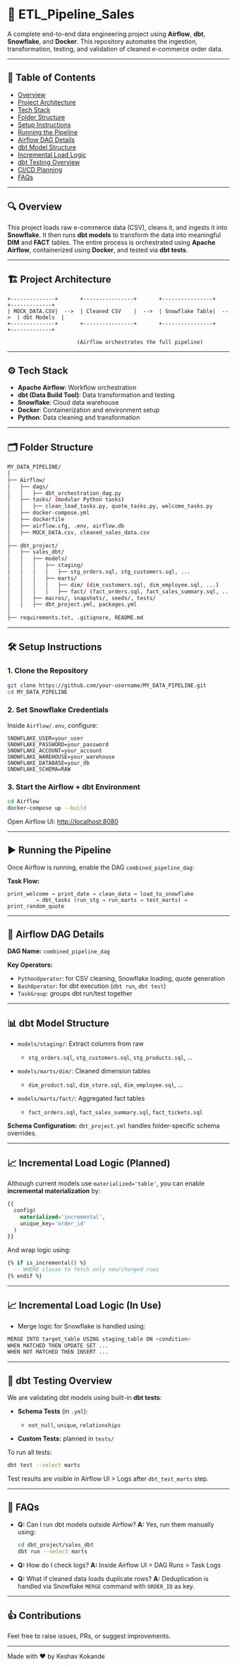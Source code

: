# 🚀 ETL\_Pipeline\_Sales

A complete end-to-end data engineering project using **Airflow**, **dbt**, **Snowflake**, and **Docker**. This repository automates the ingestion, transformation, testing, and validation of cleaned e-commerce order data.

---

## 📜 Table of Contents

* [Overview](#overview)
* [Project Architecture](#project-architecture)
* [Tech Stack](#tech-stack)
* [Folder Structure](#folder-structure)
* [Setup Instructions](#setup-instructions)
* [Running the Pipeline](#running-the-pipeline)
* [Airflow DAG Details](#airflow-dag-details)
* [dbt Model Structure](#dbt-model-structure)
* [Incremental Load Logic](#incremental-load-logic)
* [dbt Testing Overview](#dbt-testing-overview)
* [CI/CD Planning](#ci-cd-planning)
* [FAQs](#faq)

---
<a name="overview"></a>
## 🔍 Overview

This project loads raw e-commerce data (CSV), cleans it, and ingests it into **Snowflake**. It then runs **dbt models** to transform the data into meaningful **DIM** and **FACT** tables. The entire process is orchestrated using **Apache Airflow**, containerized using **Docker**, and tested via **dbt tests**.

---
<a name="project-architecture"></a>
## 🏗️ Project Architecture

```
+--------------+       +----------------+       +----------------+       +-------------+
| MOCK_DATA.CSV|  -->  | Cleaned CSV    |  -->  | Snowflake Table|  -->  | dbt Models  |
+--------------+       +----------------+       +----------------+       +-------------+
                                                              
                      (Airflow orchestrates the full pipeline)
```

---
<a name="tech-stack"></a>
## ⚙️ Tech Stack

* **Apache Airflow**: Workflow orchestration
* **dbt (Data Build Tool)**: Data transformation and testing
* **Snowflake**: Cloud data warehouse
* **Docker**: Containerization and environment setup
* **Python**: Data cleaning and transformation

---
<a name="folder-structure"></a>
## 🗂️ Folder Structure

```bash
MY_DATA_PIPELINE/
│
├── Airflow/
│   ├── dags/
│   │   ├── dbt_orchestration_dag.py
│   ├── tasks/ (modular Python tasks)
│   │   ├── clean_load_tasks.py, quote_tasks.py, welcome_tasks.py
│   ├── docker-compose.yml
│   ├── dockerfile
│   ├── airflow.cfg, .env, airflow.db
│   ├── MOCK_DATA.csv, cleaned_sales_data.csv
│
├── dbt_project/
│   ├── sales_dbt/
│   │   ├── models/
│   │   │   ├── staging/
│   │   │   │   ├── stg_orders.sql, stg_customers.sql, ...
│   │   │   ├── marts/
│   │   │   │   ├── dim/ (dim_customers.sql, dim_employee.sql, ...)
│   │   │   │   ├── fact/ (fact_orders.sql, fact_sales_summary.sql, ...)
│   │   ├── macros/, snapshots/, seeds/, tests/
│   │   ├── dbt_project.yml, packages.yml
│
├── requirements.txt, .gitignore, README.md
```

---
<a name="setup-instructions"></a>
## 🛠️ Setup Instructions

### 1. Clone the Repository

```bash
git clone https://github.com/your-username/MY_DATA_PIPELINE.git
cd MY_DATA_PIPELINE
```

### 2. Set Snowflake Credentials

Inside `Airflow/.env`, configure:

```dotenv
SNOWFLAKE_USER=your_user
SNOWFLAKE_PASSWORD=your_password
SNOWFLAKE_ACCOUNT=your_account
SNOWFLAKE_WAREHOUSE=your_warehouse
SNOWFLAKE_DATABASE=your_db
SNOWFLAKE_SCHEMA=RAW
```

### 3. Start the Airflow + dbt Environment

```bash
cd Airflow
docker-compose up --build
```

Open Airflow UI: [http://localhost:8080](http://localhost:8080)

---
<a name="running-the-pipeline"></a>
## ▶️ Running the Pipeline

Once Airflow is running, enable the DAG `combined_pipeline_dag`:

**Task Flow:**

```
print_welcome → print_date → clean_data → load_to_snowflake
         → dbt_tasks (run_stg → run_marts → test_marts) → print_random_quote
```

---
<a name="airflow-dag-details"></a>
## 🧐 Airflow DAG Details

**DAG Name:** `combined_pipeline_dag`

**Key Operators:**

* `PythonOperator`: for CSV cleaning, Snowflake loading, quote generation
* `BashOperator`: for dbt execution (`dbt run`, `dbt test`)
* `TaskGroup`: groups dbt run/test together

---
<a name="dbt-model-structure"></a>
## 📊 dbt Model Structure

* `models/staging/`: Extract columns from raw

  * `stg_orders.sql`, `stg_customers.sql`, `stg_products.sql`, ...
* `models/marts/dim/`: Cleaned dimension tables

  * `dim_product.sql`, `dim_store.sql`, `dim_employee.sql`, ...
* `models/marts/fact/`: Aggregated fact tables

  * `fact_orders.sql`, `fact_sales_summary.sql`, `fact_tickets.sql`

**Schema Configuration:** `dbt_project.yml` handles folder-specific schema overrides.

---
<a name="incremental-load-logic"></a>
## 📈 Incremental Load Logic (Planned)

Although current models use `materialized='table'`, you can enable **incremental materialization** by:

```sql
{{
  config(
    materialized='incremental',
    unique_key='order_id'
  )
}}
```

And wrap logic using:

```sql
{% if is_incremental() %}
  -- WHERE clause to fetch only new/changed rows
{% endif %}
```

---
## 📈 Incremental Load Logic (In Use)
* Merge logic for Snowflake is handled using:

```python
MERGE INTO target_table USING staging_table ON <condition>
WHEN MATCHED THEN UPDATE SET ...
WHEN NOT MATCHED THEN INSERT ...
```
---
<a name="dbt-testing-overview"></a>
## 🔢 dbt Testing Overview

We are validating dbt models using built-in **dbt tests**:

* **Schema Tests** (in `.yml`):

  * `not_null`, `unique`, `relationships`
* **Custom Tests:** planned in `tests/`

To run all tests:

```bash
dbt test --select marts
```

Test results are visible in Airflow UI > Logs after `dbt_test_marts` step.

<!--
---
<a name="ci-cd-planning"></a>
## 🚀 CI/CD Planning (Optional Setup)

**To integrate GitHub Actions later:**

* Lint Python files with `flake8`
* Run `dbt build` in container
* Deploy using GitHub Secrets for Snowflake

**Sample GitHub Action YAML:** *(add later)*

```yaml
on: [push]
jobs:
  dbt-pipeline:
    runs-on: ubuntu-latest
    steps:
      - uses: actions/checkout@v3
      - run: docker-compose -f Airflow/docker-compose.yml up --build
```
-->
---
<a name="faq"></a>
## 🤝 FAQs

* **Q:** Can I run dbt models outside Airflow?
  **A:** Yes, run them manually using:

  ```bash
  cd dbt_project/sales_dbt
  dbt run --select marts
  ```

* **Q:** How do I check logs?
  **A:** Inside Airflow UI > DAG Runs > Task Logs

* **Q:** What if cleaned data loads duplicate rows?
  **A:** Deduplication is handled via Snowflake `MERGE` command with `ORDER_ID` as key.

---

## 👍 Contributions

Feel free to raise issues, PRs, or suggest improvements.

---

Made with ❤️ by Keshav Kokande
